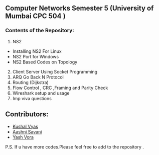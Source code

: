 ## Computer Networks Semester 5 (University of Mumbai  CPC 504  )



### Contents of the Repository:

1. NS2
  * Installing NS2 For Linux
  * NS2 Port for Windows
  * NS2 Based Codes on Topology
2. Client Server Using Socket Programming
3. ARQ Go Back N Protocol
4. Routing (Dijkstra)
5. Flow Control , CRC ,Framing and Parity Check
6. Wireshark setup and usage
7. Imp viva questions

## Contributors:
* [Kushal Vyas](www.github.com/kushalvyas)
* [Aashni Savani](www.github.com/aashnisavani)
* [Yash Vora](www.github.com/yashvora)


P.S. If u have more codes.Please feel free to add to the repository . 
